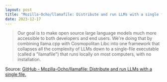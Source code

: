 ```yaml
---
layout: post
title: "Mozilla-Ocho/llamafile: Distribute and run LLMs with a single file."
date: 2023-12-17
---
```


> Our goal is to make open source large language models much more accessible to both developers and end users. We're doing that by combining llama.cpp with Cosmopolitan Libc into one framework that collapses all the complexity of LLMs down to a single-file executable (called a "llamafile") that runs locally on most computers, with no installation.

Source: [GitHub - Mozilla-Ocho/llamafile: Distribute and run LLMs with a single file.](https://github.com/Mozilla-Ocho/llamafile)
